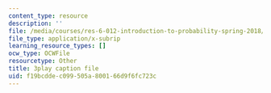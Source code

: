 ```yaml
---
content_type: resource
description: ''
file: /media/courses/res-6-012-introduction-to-probability-spring-2018/f19bcddec099505a800166d9f6fc723c_aXFbBcabaQA.vtt
file_type: application/x-subrip
learning_resource_types: []
ocw_type: OCWFile
resourcetype: Other
title: 3play caption file
uid: f19bcdde-c099-505a-8001-66d9f6fc723c
---
```

